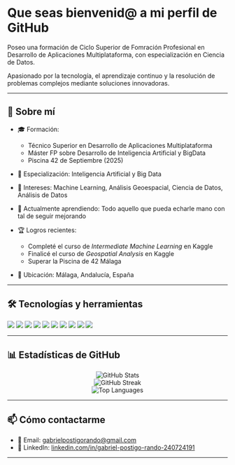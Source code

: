 # Que seas bienvenid@ a mi perfil de GitHub

Poseo una formación de Ciclo Superior de Fomración Profesional en Desarrollo de Aplicaciones Multiplataforma, con especialización en Ciencia de Datos. 

Apasionado por la tecnología, el aprendizaje continuo y la resolución de problemas complejos mediante soluciones innovadoras.

---

## 🚀 Sobre mí

- 🎓 Formación: 
  - Técnico Superior en Desarrollo de Aplicaciones Multiplataforma
  - Máster FP sobre Desarrollo de Inteligencia Artificial y BigData
  - Piscina 42 de Septiembre (2025)
 
- 🤖 Especialización: Inteligencia Artificial y Big Data
  
- 🧠 Intereses: Machine Learning, Análisis Geoespacial, Ciencia de Datos, Análisis de Datos
  
- 🌱 Actualmente aprendiendo: Todo aquello que pueda echarle mano con tal de seguir mejorando
  
- 🏆 Logros recientes:
  - Completé el curso de *Intermediate Machine Learning* en Kaggle
  - Finalicé el curso de *Geospatial Analysis* en Kaggle
  - Superar la Piscina de 42 Málaga
    
- 📍 Ubicación: Málaga, Andalucía, España

---

## 🛠️ Tecnologías y herramientas

<p>
  <img src="https://img.shields.io/badge/-AWS-232F3E?style=flat-square&logo=amazon-aws&logoColor=white" />
  <img src="https://img.shields.io/badge/-Python-3776AB?style=flat-square&logo=python&logoColor=white" />
  <img src="https://img.shields.io/badge/-Git-F05032?style=flat-square&logo=git&logoColor=white" />
  <img src="https://img.shields.io/badge/-Docker-2496ED?style=flat-square&logo=docker&logoColor=white" />
  <img src="https://img.shields.io/badge/-Java-007396?style=flat-square&logo=java&logoColor=white" />
  <img src="https://img.shields.io/badge/-NumPy-013243?style=flat-square&logo=numpy&logoColor=white" />
  <img src="https://img.shields.io/badge/-Pandas-150458?style=flat-square&logo=pandas&logoColor=white" />
  <img src="https://img.shields.io/badge/-SQL-4479A1?style=flat-square&logo=postgresql&logoColor=white" />
  <img src="https://img.shields.io/badge/-HTML5-E34F26?style=flat-square&logo=html5&logoColor=white" />
  <img src="https://img.shields.io/badge/-CSS3-1572B6?style=flat-square&logo=css3&logoColor=white" />
</p>

<!--
---

## 📂 Proyectos destacados

### 🧠 [Proyecto de Machine Learning](https://github.com/gabrielpostigo/proyecto-ml)
Implementación de modelos de clasificación para la predicción de [descripción breve del proyecto].

### 🌍 [Análisis Geoespacial](https://github.com/gabrielpostigo/analisis-geoespacial)
Visualización y análisis de datos geoespaciales utilizando Python y bibliotecas especializadas.

### 📊 [Dashboard de Datos](https://github.com/gabrielpostigo/dashboard-datos)
Creación de un dashboard interactivo para la visualización de métricas clave en tiempo real.

-->

---

## 📊 Estadísticas de GitHub

<p align="center">
  <img src="https://github-readme-stats.vercel.app/api?username=gabrielpostigo&show_icons=true&theme=tokyonight" alt="GitHub Stats" />
  <br />
  <img src="https://github-readme-streak-stats.herokuapp.com/?user=gabrielpostigo&theme=tokyonight" alt="GitHub Streak" />
  <br />
  <img src="https://github-readme-stats.vercel.app/api/top-langs/?username=gabrielpostigo&layout=compact&theme=tokyonight" alt="Top Languages" />
</p>

---

## 📫 Cómo contactarme

- 📧 Email: [gabrielpostigorando@gmail.com](mailto:gabrielpostigorando@gmail.com)
- 💼 LinkedIn: [linkedin.com/in/gabriel-postigo-rando-240724191](https://www.linkedin.com/in/gabriel-postigo-rando-240724191/)


---
